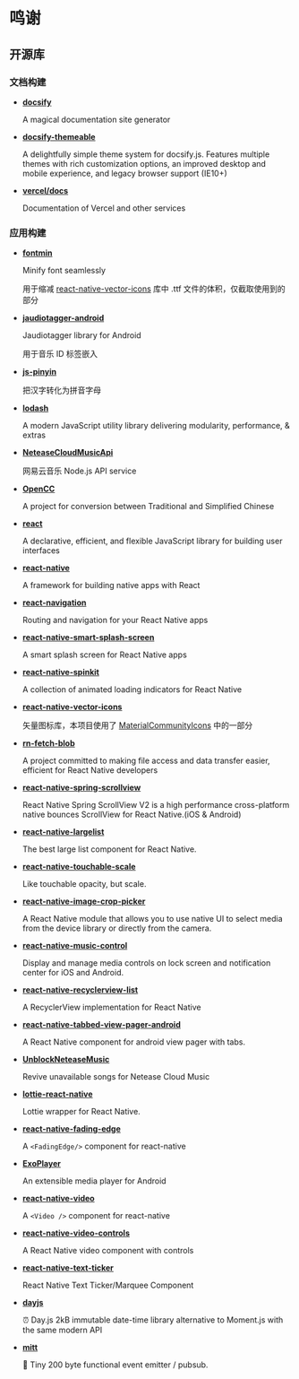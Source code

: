 # 鸣谢

## 开源库

### 文档构建

- [**docsify**](https://github.com/docsifyjs/docsify)
  
  A magical documentation site generator

- [**docsify-themeable**](https://github.com/jhildenbiddle/docsify-themeable)

  A delightfully simple theme system for docsify.js. Features multiple themes with rich customization options, an improved desktop and mobile experience, and legacy browser support (IE10+)

- [**vercel/docs**](https://github.com/vercel/docs)

  Documentation of Vercel and other services

### 应用构建

- [**fontmin**](https://github.com/ecomfe/fontmin)

  Minify font seamlessly

  用于缩减 [react-native-vector-icons](https://github.com/oblador/react-native-vector-icons) 库中 .ttf 文件的体积，仅截取使用到的部分

- [**jaudiotagger-android**](https://github.com/hexise/jaudiotagger-android)

  Jaudiotagger library for Android

  用于音乐 ID 标签嵌入

- [**js-pinyin**](https://github.com/waterchestnut/pinyin)

  把汉字转化为拼音字母

- [**lodash**](https://github.com/lodash/lodash)

  A modern JavaScript utility library delivering modularity, performance, & extras

- [**NeteaseCloudMusicApi**](https://github.com/Binaryify/NeteaseCloudMusicApi)

  网易云音乐 Node.js API service

- [**OpenCC**](https://github.com/BYVoid/OpenCC)

  A project for conversion between Traditional and Simplified Chinese

- [**react**](https://github.com/facebook/react)

  A declarative, efficient, and flexible JavaScript library for building user interfaces

- [**react-native**](https://github.com/facebook/react-native)

  A framework for building native apps with React

- [**react-navigation**](https://github.com/react-navigation/react-navigation)

  Routing and navigation for your React Native apps

- [**react-native-smart-splash-screen**](https://github.com/react-native-component/react-native-smart-splash-screen/)

  A smart splash screen for React Native apps

- [**react-native-spinkit**](https://github.com/maxs15/react-native-spinkit)

  A collection of animated loading indicators for React Native

- [**react-native-vector-icons**](https://github.com/oblador/react-native-vector-icons)

  矢量图标库，本项目使用了 [MaterialCommunityIcons](https://materialdesignicons.com/) 中的一部分

- [**rn-fetch-blob**](https://github.com/joltup/rn-fetch-blob)

  A project committed to making file access and data transfer easier, efficient for React Native developers

- [**react-native-spring-scrollview**](https://github.com/bolan9999/react-native-spring-scrollview)

  React Native Spring ScrollView V2 is a high performance cross-platform native bounces ScrollView for React Native.(iOS & Android)

- [**react-native-largelist**](https://github.com/bolan9999/react-native-largelist)

  The best large list component for React Native.

- [**react-native-touchable-scale**](https://github.com/kohver/react-native-touchable-scale)

  Like touchable opacity, but scale.

- [**react-native-image-crop-picker**](https://github.com/ivpusic/react-native-image-crop-picker)

  A React Native module that allows you to use native UI to select media from the device library or directly from the camera.

- [**react-native-music-control**](https://github.com/tanguyantoine/react-native-music-control)

  Display and manage media controls on lock screen and notification center for iOS and Android.

- [**react-native-recyclerview-list**](https://github.com/godness84/react-native-recyclerview-list)

  A RecyclerView implementation for React Native

- [**react-native-tabbed-view-pager-android**](https://github.com/madhu314/react-native-tabbed-view-pager-android)

  A React Native component for android view pager with tabs.

- [**UnblockNeteaseMusic**](https://github.com/nondanee/UnblockNeteaseMusic)

  Revive unavailable songs for Netease Cloud Music

- [**lottie-react-native**](https://github.com/react-native-community/lottie-react-native)

  Lottie wrapper for React Native.

- [**react-native-fading-edge**](https://github.com/KusStar/react-native-fading-edge)

  A `<FadingEdge/>` component for react-native

- [**ExoPlayer**](https://github.com/google/ExoPlayer)

  An extensible media player for Android

- [**react-native-video**](https://github.com/react-native-video/react-native-video)

  A `<Video />` component for react-native

- [**react-native-video-controls**](https://github.com/itsnubix/react-native-video-controls)

  A React Native video component with controls

- [**react-native-text-ticker**](https://github.com/deanhet/react-native-text-ticker)

  React Native Text Ticker/Marquee Component

- [**dayjs**](https://github.com/iamkun/dayjs)

  ⏰ Day.js 2kB immutable date-time library alternative to Moment.js with the same modern API

- [**mitt**](https://github.com/developit/mitt)

  🥊 Tiny 200 byte functional event emitter / pubsub.
